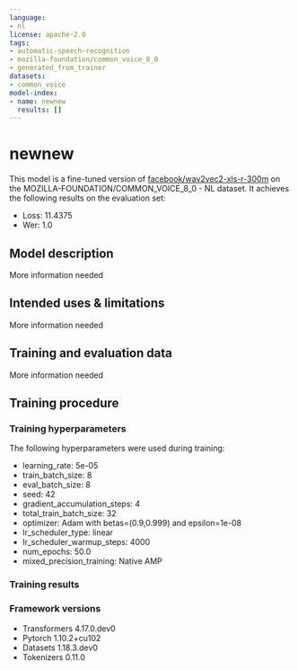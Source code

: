 ```yaml
---
language:
- nl
license: apache-2.0
tags:
- automatic-speech-recognition
- mozilla-foundation/common_voice_8_0
- generated_from_trainer
datasets:
- common_voice
model-index:
- name: newnew
  results: []
---
```


<!-- This model card has been generated automatically according to the information the Trainer had access to. You
should probably proofread and complete it, then remove this comment. -->

# newnew

This model is a fine-tuned version of [facebook/wav2vec2-xls-r-300m](https://huggingface.co/facebook/wav2vec2-xls-r-300m) on the MOZILLA-FOUNDATION/COMMON_VOICE_8_0 - NL dataset.
It achieves the following results on the evaluation set:
- Loss: 11.4375
- Wer: 1.0

## Model description

More information needed

## Intended uses & limitations

More information needed

## Training and evaluation data

More information needed

## Training procedure

### Training hyperparameters

The following hyperparameters were used during training:
- learning_rate: 5e-05
- train_batch_size: 8
- eval_batch_size: 8
- seed: 42
- gradient_accumulation_steps: 4
- total_train_batch_size: 32
- optimizer: Adam with betas=(0.9,0.999) and epsilon=1e-08
- lr_scheduler_type: linear
- lr_scheduler_warmup_steps: 4000
- num_epochs: 50.0
- mixed_precision_training: Native AMP

### Training results



### Framework versions

- Transformers 4.17.0.dev0
- Pytorch 1.10.2+cu102
- Datasets 1.18.3.dev0
- Tokenizers 0.11.0
